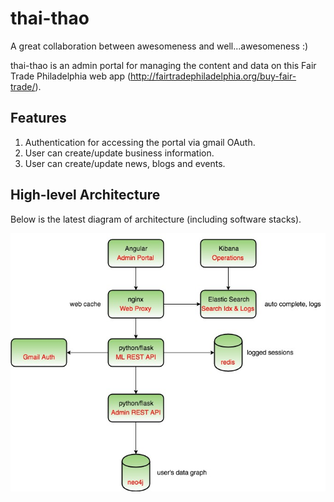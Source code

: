 # thai-thao

A great collaboration between awesomeness and well...awesomeness :)

thai-thao is an admin portal for managing the content and data on this Fair Trade Philadelphia web app (http://fairtradephiladelphia.org/buy-fair-trade/).

## Features

1. Authentication for accessing the portal via gmail OAuth.
2. User can create/update business information.
3. User can create/update news, blogs and events.

## High-level Architecture

Below is the latest diagram of architecture (including software stacks).

![Alt text](docs/admin_portal_high-level_architecture_v0-1.jpg?raw=true "thai-thao")
